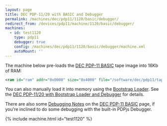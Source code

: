 ```yaml
---
layout: page
title: DEC PDP-11/20 with BASIC and Debugger
permalink: /machines/dec/pdp11/1120/basic/debugger/
redirect_from: /devices/pdp11/machine/1120/basic/debugger/
machines:
  - id: test1120
    type: pdp11
    debugger: true
    config: /machines/dec/pdp11/1120/basic/debugger/machine.xml
    autoMount: ''
---
```


The machine below pre-loads the [DEC PDP-11 BASIC](/software/dec/pdp11/tapes/basic/) tape image into 16Kb of RAM:

```xml
<ram id="ram" addr="0x0000" size="0x4000" file="/software/dec/pdp11/tapes/basic/DEC-11-AJPB-PB.json"/>
```

You can also manually load it into memory using the [Bootstrap Loader](/software/dec/pdp11/boot/bootstrap/).
See the [DEC PDP-11/20 with Bootstrap Loader and Debugger](/machines/dec/pdp11/1120/bootstrap/debugger/) for details.

There are also some [Debugging Notes](/software/dec/pdp11/tapes/basic/#debugging-notes) on the
[DEC PDP-11 BASIC](/software/dec/pdp11/tapes/basic/) page, if you're inclined to do some debugging with the built-in
PDPjs Debugger.

{% include machine.html id="test1120" %}
